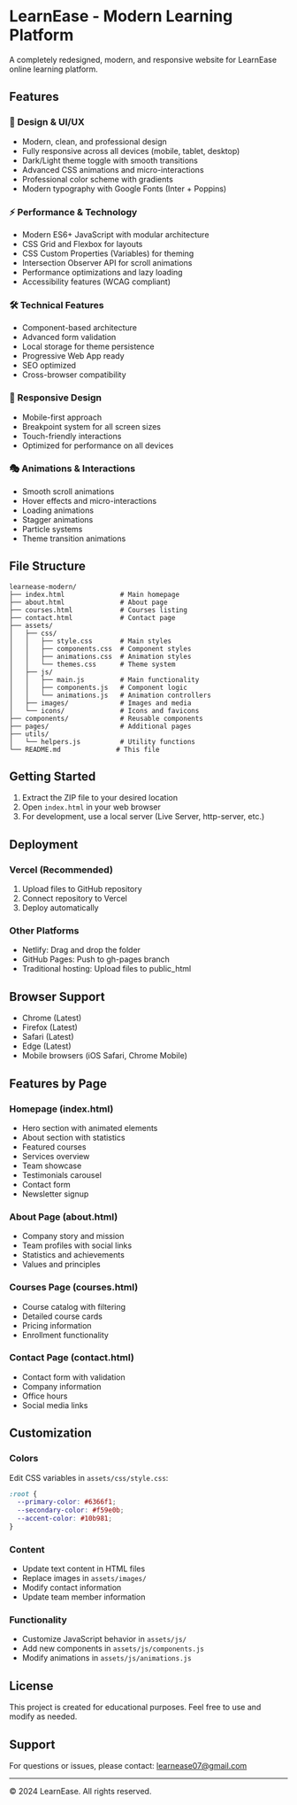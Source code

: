 # LearnEase - Modern Learning Platform

A completely redesigned, modern, and responsive website for LearnEase online learning platform.

## Features

### 🎨 Design & UI/UX
- Modern, clean, and professional design
- Fully responsive across all devices (mobile, tablet, desktop)
- Dark/Light theme toggle with smooth transitions
- Advanced CSS animations and micro-interactions
- Professional color scheme with gradients
- Modern typography with Google Fonts (Inter + Poppins)

### ⚡ Performance & Technology
- Modern ES6+ JavaScript with modular architecture
- CSS Grid and Flexbox for layouts
- CSS Custom Properties (Variables) for theming
- Intersection Observer API for scroll animations
- Performance optimizations and lazy loading
- Accessibility features (WCAG compliant)

### 🛠️ Technical Features
- Component-based architecture
- Advanced form validation
- Local storage for theme persistence
- Progressive Web App ready
- SEO optimized
- Cross-browser compatibility

### 📱 Responsive Design
- Mobile-first approach
- Breakpoint system for all screen sizes
- Touch-friendly interactions
- Optimized for performance on all devices

### 🎭 Animations & Interactions
- Smooth scroll animations
- Hover effects and micro-interactions
- Loading animations
- Stagger animations
- Particle systems
- Theme transition animations

## File Structure

```
learnease-modern/
├── index.html              # Main homepage
├── about.html              # About page
├── courses.html            # Courses listing
├── contact.html            # Contact page
├── assets/
│   ├── css/
│   │   ├── style.css       # Main styles
│   │   ├── components.css  # Component styles
│   │   ├── animations.css  # Animation styles
│   │   └── themes.css      # Theme system
│   ├── js/
│   │   ├── main.js         # Main functionality
│   │   ├── components.js   # Component logic
│   │   └── animations.js   # Animation controllers
│   ├── images/             # Images and media
│   └── icons/              # Icons and favicons
├── components/             # Reusable components
├── pages/                  # Additional pages
├── utils/
│   └── helpers.js          # Utility functions
└── README.md              # This file
```

## Getting Started

1. Extract the ZIP file to your desired location
2. Open `index.html` in your web browser
3. For development, use a local server (Live Server, http-server, etc.)

## Deployment

### Vercel (Recommended)
1. Upload files to GitHub repository
2. Connect repository to Vercel
3. Deploy automatically

### Other Platforms
- Netlify: Drag and drop the folder
- GitHub Pages: Push to gh-pages branch
- Traditional hosting: Upload files to public_html

## Browser Support

- Chrome (Latest)
- Firefox (Latest)
- Safari (Latest)
- Edge (Latest)
- Mobile browsers (iOS Safari, Chrome Mobile)

## Features by Page

### Homepage (index.html)
- Hero section with animated elements
- About section with statistics
- Featured courses
- Services overview
- Team showcase
- Testimonials carousel
- Contact form
- Newsletter signup

### About Page (about.html)
- Company story and mission
- Team profiles with social links
- Statistics and achievements
- Values and principles

### Courses Page (courses.html)
- Course catalog with filtering
- Detailed course cards
- Pricing information
- Enrollment functionality

### Contact Page (contact.html)
- Contact form with validation
- Company information
- Office hours
- Social media links

## Customization

### Colors
Edit CSS variables in `assets/css/style.css`:
```css
:root {
  --primary-color: #6366f1;
  --secondary-color: #f59e0b;
  --accent-color: #10b981;
}
```

### Content
- Update text content in HTML files
- Replace images in `assets/images/`
- Modify contact information
- Update team member information

### Functionality
- Customize JavaScript behavior in `assets/js/`
- Add new components in `assets/js/components.js`
- Modify animations in `assets/js/animations.js`

## License

This project is created for educational purposes. Feel free to use and modify as needed.

## Support

For questions or issues, please contact: learnease07@gmail.com

---

© 2024 LearnEase. All rights reserved.
